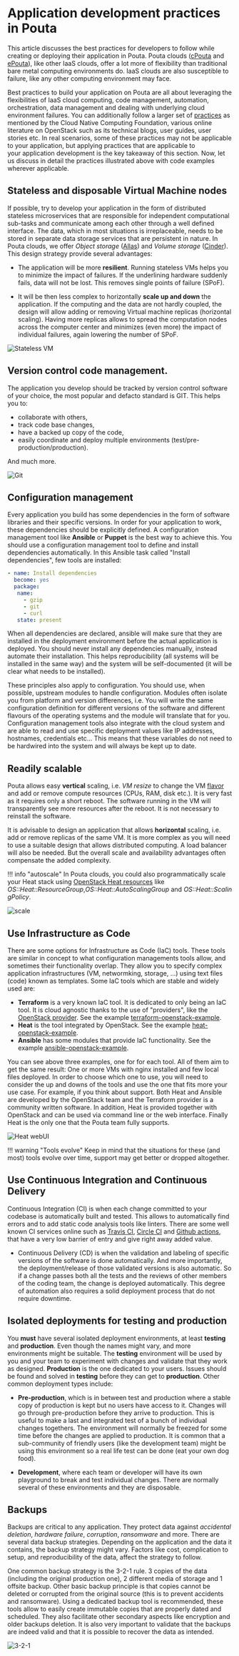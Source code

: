 # Application development practices in Pouta

This article discusses the best practices for developers
to follow while creating or deploying their application in
Pouta. Pouta clouds ([cPouta] and [ePouta]), like other IaaS clouds, offer a lot more of flexibility
than traditional bare metal computing environments do. IaaS clouds are also
susceptible to failure, like any other computing environment may
face.

Best practices to build your application on Pouta are all about
leveraging the flexibilities of IaaS cloud computing, code management,
automation, orchestration, data management and dealing with
underlying cloud environment failures. You can additionally follow a larger set of [practices] as mentioned
by the Cloud Native Computing Foundation, various online literature on
OpenStack such as its technical blogs, user guides, user stories etc. In
real scenarios, some of these practices may not be applicable to your
application, but applying practices that are applicable to
your application development is the key takeaway of this section. Now,
let us discuss in detail the practices illustrated above with
code examples wherever applicable.

## Stateless and disposable Virtual Machine nodes

If possible, try to develop your application in the form of distributed
stateless microservices that are responsible for independent computational sub-tasks and communicate among each other through a well defined interface.
The data, which in most situations is irreplaceable, needs to be stored in separate data storage services that are persistent in nature. In Pouta clouds, we
offer _Object storage_ ([Allas]) and _Volume storage_ ([Cinder]). This design strategy provide several advantages:  

* The application will be more **resilient**. Running stateless VMs helps you to
minimize the impact of failures. If the underlining hardware suddenly fails, data will not be lost. This removes single points of failure (SPoF).

* It will be then less complex to horizontally **scale up and down** the application. If the computing and the data are not hardly coupled, the design will allow adding or removing Virtual machine replicas (horizontal scaling). Having more replicas allows to spread the computation nodes across the computer center and minimizes (even more) the impact of individual failures, again lowering the number of SPoF.

![Stateless VM](/img/stateless_VM.drawio.png)

## Version control code management.

The application you develop should be tracked by version
control software of your choice, the most popular and defacto standard is GIT.
This helps you to:

* collaborate with others,
* track code base changes,
* have a backed up copy of the code,
* easily coordinate and deploy multiple environments (test/pre-production/production). 

And much more.

![Git](/img/git.drawio.png)

## Configuration management

Every application you build has some dependencies in the form of software libraries and their specific versions.
In order for your application to work, these dependencies should be explicitly defined. A configuration management tool like **Ansible** or **Puppet** is the best way to achieve this. You should use a configuration management tool to define and install dependencies automatically.
In this Ansible task called "Install dependencies", few tools are installed:

```yaml
- name: Install dependencies
  become: yes
  package:
   name:
     - gzip
     - git
     - curl
   state: present
```

When all dependencies are declared, ansible will make sure that they are installed in the deployment environment before the actual application is
deployed. You should never install any dependencies
manually, instead automate their installation. This helps reproducibility (all systems will be installed in the same way) and the system will be self-documented (it will be clear what needs to be installed). 

These principles also apply to configuration. You should use, when possible, upstream modules to handle configuration. Modules often isolate you from platform and version differences, i.e. You will write the same configuration definition for different versions of the software and different flavours of the operating systems and the module will translate that for you. Configuration management tools also integrate with the cloud system and are able to read and use specific deployment values like IP
addresses, hostnames, credentials etc...  This means that these variables do not need to be hardwired into the system and will always be kept up to date. 

## Readily scalable

Pouta allows easy **vertical** scaling, i.e. *VM resize* to change the VM [flavor] and add or remove compute resources (CPUs, RAM, disk etc.). It is very fast as it requires only a short reboot. The software running in the VM will transparently see more resources after the reboot. It is not necessary to reinstall the software. 

It is advisable to design an application that allows **horizontal** scaling, i.e. add or remove replicas of the same VM. It is more complex as you will need to use a suitable design that allows distributed computing. A load  balancer will also be needed. But the overall scale and availability advantages often compensate the added complexity. 

!!! info "autoscale"
    In Pouta clouds, you could also programmatically scale your Heat stack using [OpenStack Heat resources] like *OS::Heat::ResourceGroup*,*OS::Heat::AutoScalingGroup* and *OS::Heat::ScalingPolicy*.

![scale](/img/scale.drawio.png)

## Use Infrastructure as Code

There are some options for Infrastructure as Code (IaC) tools. These tools are similar in concept to what configuration managements tools allow, and sometimes their functionality overlap. They allow you to specify complex application infrastructures (VM, networmking, storage, ...) using text files (code) known as templates. Some IaC tools which are stable and widely used are: 

* **Terraform** is a very known IaC tool. It is dedicated to only being an IaC tool. It is cloud agnostic thanks to the use of "providers", like the [OpenStack provider]. See the example [terraform-openstack-example].
* **Heat** is the tool integrated by OpenStack. See the example [heat-openstack-example].
* **Ansible** has some modules that provide IaC functionality. See the example [ansible-openstack-example].

You can see above three examples, one for for each tool. All of them aim to get the same result: One or more VMs with nginx installed and few local files deployed. In order to choose which one to use, you will need to consider the up and downs of the tools and use the one that fits more your use case. For example, if you think about support. Both Heat and Ansible are developed by the OpenStack team and the Terraform provider is a community written software. In addition, Heat is provided together with OpenStack and can  be used via command line or the web interface. Finally Heat is the only one that the Pouta team fully supports.

![Heat webUI](/img/heat-web-ui.png)

!!! warning "Tools evolve"
    Keep in mind that the situations for these (and most) tools evolve over time, support may get better or dropped altogether.

## Use Continuous Integration and Continuous Delivery

Continuous  Integration (CI) is when each change committed to your codebase is automatically built and tested. This allows to automatically find errors and to add static code analysis tools like linters. There  are some well known CI services online such as [Travis CI], [Circle CI] and [Github actions], that have a very low barrier of entry and give right away added value.

* Continuous Delivery (CD) is when the validation and labeling of specific versions of the software is done automatically. And more importantly, the deployment/release of those validated versions is also automatic. So if a change passes both all the tests and the reviews of other members of the coding team, the change is deployed automatically. This degree of automation also requires a solid deployment process that do not require downtime.

## Isolated deployments for testing and production

You **must** have several isolated deployment environments, at least **testing** and **production**. Even though the names might vary, and more environments might be suitable. The **testing** environment will be used by you and your team to experiment with changes and validate that they work as designed. **Production** is the one dedicated to your users. Issues should be found and solved in **testing** before they can get to **production**. Other common deployment types include:

* **Pre-production**, which is in between test and production where a stable copy of production is kept but no users have access to it. Changes will go through pre-production before they arrive to production. This is useful to make a last and integrated test of a bunch of individual changes togethers. The environment will normally be freezed for some time before the changes are applied to production. It is common that a sub-community of friendly users (like the development team) might be using this environment so a real life test can be done (eat your own dog food). 

* **Development**, where each team or developer will have its own playground to break and test individual changes. There are normally several of these environments and they are disposable.

## Backups

Backups are critical to any application. They protect data against _accidental deletion_, _hardware failure_, _corruption_, _ransomware_ and more. There are several data backup strategies. Depending on the application and the data it contains, the backup strategy might vary. Factors like cost, complication to setup, and reproducibility of the data, affect the strategy to follow. 

One common backup strategy is the 3-2-1 rule. 3 copies of the data (including the original production one), 2 different media of storage and 1 offsite backup. Other basic backup principle is that copies cannot be deleted or corrupted from the original source (this is to prevent accidents and ransomware). Using a dedicated backup tool is recommended, these tools allow to easily create immutable copies that are properly dated and scheduled. They also facilitate other secondary aspects like encryption and older backups deletion. It is also very important to validate that the backups are indeed valid and that it is possible to recover the data as intended.

![3-2-1](/img/3-2-1.drawio.png)

  [practices]: https://12factor.net/
  [code repositories]: https://github.com/CSCfi
  [code repository]: http://https://github.com/CSCfi/etherpad-deployment-demo
  [Etherpad code example]: https://github.com/CSCfi/etherpad-deployment-demo
  [OpenStack Heat resources]: https://docs.openstack.org/heat/queens/template_guide/openstack.html
  [Ansible playbooks]: https://github.com/CSCfi/spark-openstack
  [Travis CI]: https://travis-ci.org
  [Circle CI]: https://circleci.com/
  [Github actions]: https://github.com/features/actions
  [cPouta]: https://pouta.csc.fi
  [ePouta]: http://epouta.csc.fi
  [Allas]: /data/Allas/
  [Cinder]: /cloud/pouta/persistent-volumes/
  [ansible-openstack-example]: https://github.com/cscfi/ansible-openstack-example
  [heat-openstack-example]: https://github.com/cscfi/heat-openstack-example
  [terraform-openstack-example]: https://github.com/cscfi/terraform-openstack-example
  [flavor]: https://docs.csc.fi/cloud/pouta/vm-flavors-and-billing/
  [OpenStack provider]: https://registry.terraform.io/providers/terraform-provider-openstack/openstack/latest/docs
  [Cisa]: https://www.cisa.gov/sites/default/files/publications/data_backup_options.pdf